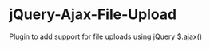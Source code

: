 jQuery-Ajax-File-Upload
=======================

Plugin to add support for file uploads using jQuery $.ajax()
